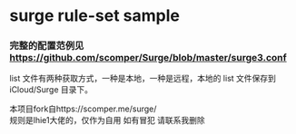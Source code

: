 # surge rule-set sample
### 完整的配置范例见 https://github.com/scomper/Surge/blob/master/surge3.conf
list 文件有两种获取方式，一种是本地，一种是远程，本地的 list 文件保存到 iCloud/Surge 目录下。

本项目fork自https://scomper.me/surge/  
规则是lhie1大佬的，仅作为自用
如有冒犯 请联系我删除
